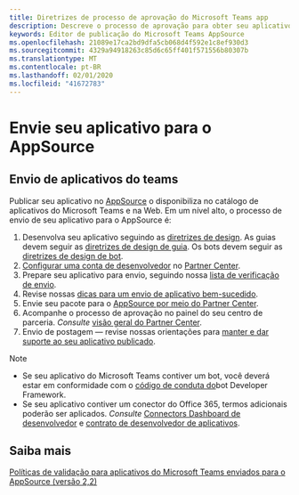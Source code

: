 ```yaml
---
title: Diretrizes de processo de aprovação do Microsoft Teams app
description: Descreve o processo de aprovação para obter seu aplicativo publicado no Microsoft Teams App Store
keywords: Editor de publicação do Microsoft Teams AppSource
ms.openlocfilehash: 21089e17ca2bd9dfa5cb068d4f592e1c8ef930d3
ms.sourcegitcommit: 4329a94918263c85d6c65ff401f571556b80307b
ms.translationtype: MT
ms.contentlocale: pt-BR
ms.lasthandoff: 02/01/2020
ms.locfileid: "41672783"
---
```

# <a name="submit-your-app-to-appsource"></a>Envie seu aplicativo para o AppSource

## <a name="teams-app-submission"></a>Envio de aplicativos do teams

Publicar seu aplicativo no [AppSource](https://appsource.microsoft.com) o disponibiliza no catálogo de aplicativos do Microsoft Teams e na Web. Em um nível alto, o processo de envio de seu aplicativo para o AppSource é:

1. Desenvolva seu aplicativo seguindo as [diretrizes de design](~/concepts/design/understand-use-cases.md). As guias devem seguir as [diretrizes de design de guia](~/tabs/design/tabs.md). Os bots devem seguir as [diretrizes de design de bot](~/bots/design/bots.md).
1. [Configurar uma conta de desenvolvedor](/office/dev/store/open-a-developer-account) no [Partner Center](https://support.microsoft.com/help/4499930/partner-center-overview).
1. Prepare seu aplicativo para envio, seguindo nossa [lista de verificação de envio](~/concepts/deploy-and-publish/appsource/prepare/overview.md).
1. Revise nossas [dicas para um envio de aplicativo bem-sucedido](~/concepts/deploy-and-publish/appsource/prepare/frequently-failed-cases.md).
1. Envie seu pacote para o [AppSource por meio do Partner Center](/office/dev/store/use-partner-center-to-submit-to-appsource).
1. Acompanhe o processo de aprovação no painel do seu centro de parceria. *Consulte* [visão geral do Partner Center](https://support.microsoft.com/help/4499930/partner-center-overview).
1. Envio de postagem — revise nossas orientações para [manter e dar suporte ao seu aplicativo publicado](~/concepts/deploy-and-publish/appsource/post-publish/overview.md).

>[!NOTE]
>
> * Se seu aplicativo do Microsoft Teams contiver um bot, você deverá estar em conformidade com o [código de conduta do](https://aka.ms/bf-conduct)bot Developer Framework.
> * Se seu aplicativo contiver um conector do Office 365, termos adicionais poderão ser aplicados. *Consulte* [Connectors Dashboard de desenvolvedor](https://aka.ms/connectorsdashboard) e [contrato de desenvolvedor de aplicativos](https://sellerdashboard.microsoft.com/Assets/Content/Agreements/Office_Store_Seller_Agreement_20120927.htm).

## <a name="learn-more"></a>Saiba mais

[Políticas de validação para aplicativos do Microsoft Teams enviados para o AppSource (versão 2,2)](/office/dev/store/validation-policies#14-microsoft-teams-apps)
